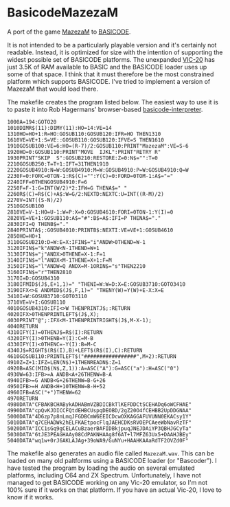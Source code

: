 # BasicodeMazezaM

A port of the game [MazezaM](https://sites.google.com/site/malcolmsprojects/mazezam-home-page) to [BASICODE](https://en.wikipedia.org/wiki/BASICODE).

It is not intended to be a particularly playable version and it's certainly not readable.
Instead, it is optimized for size with the intention of supporting the widest possible set of BASICODE platforms.
The unexpanded [VIC-20](https://en.wikipedia.org/wiki/Commodore_VIC-20) has just 3.5K of RAM available to BASIC and the BASICODE loader uses up some of that space. I think that it must therefore be the most constrained platform which supports BASICODE. I've tried to implement a version of MazezaM that would load there.

The makefile creates the program listed below. The easiest way to use it is to paste it into Rob Hagermans' browser-based [basicode-interpreter](https://robhagemans.github.io/basicode/#listing).

```
1000A=194:GOTO20
1010DIMR$(11):DIMY(11):HO=14:VE=14
1310HO=HO+1:R=HO:GOSUB110:GOSUB120:IFR=HO THEN1310
1610VE=VE+1:S=VE::GOSUB110:GOSUB120:IFVE=S THEN1610
1910GOSUB100:VE=6:HO=(R-7)/2:GOSUB110:PRINT"MazezaM":VE=S-6
1920HO=0:GOSUB110:PRINT"MOVE  IJKL":PRINT"RETRY R"
1930PRINT"SKIP  S":GOSUB210:RESTORE:Z=0:N$="":T=0
2210GOSUB250:T=T+1:IFT=31THEN1910
2220GOSUB4910:N=W:GOSUB4910:M=W:GOSUB4910:P=W:GOSUB4910:Q=W
2230F=0:FORC=0TON-1:R$(C)="":Y(C)=0:FORD=0TOM-1:A$="="
2240IFF=0THENGOSUB4910:F=6
2250F=F-1:G=INT(W/2)*2:IFW=G THENA$=" "
2260R$(C)=R$(C)+A$:W=G/2:NEXTD:NEXTC:U=INT((R-M)/2)
2270V=INT((S-N)/2)
2510GOSUB100
2810VE=V-1:HO=U-1:W=P:X=0:GOSUB4610:FORI=0TON-1:Y(I)=0
2820VE=VE+1:GOSUB110:A$="#":B$=A$:IFI=P THENA$="."
2830IFI=Q THENB$="."
2840PRINTA$;:GOSUB4010:PRINTB$:NEXTI:VE=VE+1:GOSUB4610
2850HO=HO+1
3110GOSUB210:D=W:E=X:IFIN$="i"ANDW>0THEND=W-1
3120IFIN$="k"ANDW<N-1THEND=W+1
3130IFIN$="j"ANDX>0THENE=X-1:F=1
3140IFIN$="l"ANDX<M-1THENE=X+1:F=M
3150IFIN$="l"ANDW=Q ANDX=M-1ORIN$="s"THEN2210
3160IFIN$="r"THEN2810
3170I=D:GOSUB4310
3180IFMID$(J$,E+1,1)=" "THENI=W:W=D:X=E:GOSUB3710:GOTO3410
3190IFX<>E ANDMID$(J$,F,1)=" "THENY(W)=Y(W)+E-X:X=E
3410I=W:GOSUB3710:GOTO3110
3710VE=V+I:GOSUB110
4010GOSUB4310:IFI<>W THENPRINTJ$;:RETURN
4020IFX>0THENPRINTLEFT$(J$,X);
4030PRINT"@";:IFX<M-1THENPRINTRIGHT$(J$,M-X-1);
4040RETURN
4310IFY(I)=0THENJ$=R$(I):RETURN
4320IFY(I)>0THENB=Y(I):C=M-B
4330IFY(I)<0THENC=-Y(I):B=M-C
4340J$=RIGHT$(R$(I),B)+LEFT$(R$(I),C):RETURN
4610GOSUB110:PRINTLEFT$("#################",M+2):RETURN
4910Z=Z+1:IFZ=LEN(N$)+1THENREADN$:Z=1
4920B=ASC(MID$(N$,Z,1)):A=ASC("A"):G=ASC("a"):H=ASC("0")
4930W=63:IFB>=A ANDB<A+26THENW=B-A
4940IFB>=G ANDB<G+26THENW=B-G+26
4950IFB>=H ANDB<H+10THENW=B-H+52
4960IFB=ASC("+")THENW=62
4970RETURN
4980DATA"CFBAKBCHABykADHABmVZBDICBkTlKEFDDCtSCEHADq6oWCFHAE"
4990DATA"cpQvKJDICCFQtdEHBCUspqDEOBD/2gZ20O4fCEHBB2UpDDGNAA"
5000DATA"4D6zp7p8nLmqJFGDBCmW6EEICDcwOXKAGGAFUVUNN0EKACsy1Y"
5010DATA"q7CEHADWk2hELFKAEtpocFlqJAEHCDKsRVOEPCAeeWbNavRzTF"
5020DATA"ICC1sGq9gCELACuBzaerBAFIDBkjpuqJNEJDAiYP3QBHJGCyTa"
5030DATA"6tJE3PEAGHAAy08CdPAKNHAAg8f6AT+l7MFZ63Ux5+DAAHJBEy"
5040DATA"wq1w+0rJ6AKLAJAg+39oWA9/GuNYu+HAAHKAAaRdTF2OVZd0F"
```

The makefile also generates an audio file called `MazezaM.wav`. This can be loaded on many old paltforms using a BASICODE loader (or "Bascoder"). I have tested the program by loading the audio on several emulated platforms, including C64 and ZX Spectrum. Unfortunately, I have not managed to get BASICODE working on any Vic-20 emulator, so I'm not 100% sure if it works on that platform. If you have an actual Vic-20, I love to know if it works. 
